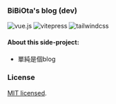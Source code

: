 ### BiBiOta's blog (dev)

![vue.js](https://img.shields.io/badge/vue.js-%5E3.2.3-blue)
![vitepress](https://img.shields.io/badge/vitepress-1.0.0--alpha.4-blue)
![tailwindcss](https://img.shields.io/badge/tailwindcss-%5E3.1.4-blue)

#### About this side-project:

- 單純是個blog

### License

[MIT licensed](LICENSE).
